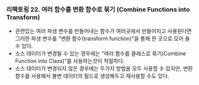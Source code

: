 ### 리팩토링 22. 여러 함수를 변환 함수로 묶기 (Combine Functions into Transform)
- 관련있는 여러 파생 변수를 만들어내는 함수가 여러곳에서 만들어지고 사용된다면 그러한 파생 변수를 "변환 함수(transform function)"을 통해 한 곳으로 모아 둘 수 있다.
- 소스 데이터가 변경될 수 있는 경우에는 "여러 함수를 클래스로 묶기(Combine Function into Class)"를 사용하는것이 적절하다.
- 소스 데이터가 변경되지 않은 경우에는 두가지 방법을 모두 사용할 수 있지만,
변환 함수를 사용해서 불변 데이터의 필드로 생성해두고 재사용할 수도 있다.